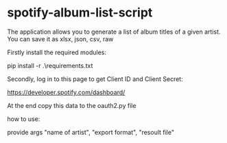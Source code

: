 # spotify-album-list-script
The application allows you to generate a list of album titles of a given artist. You can save it as xlsx, json, csv, raw

Firstly install the required modules:

pip install -r .\requirements.txt

Secondly, log in to this page to get Client ID and Client Secret:

https://developer.spotify.com/dashboard/

At the end copy this data to the oauth2.py file

how to use:

provide args "name of artist", "export format", "resoult file"
